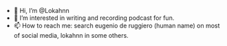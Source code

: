 - 👋 Hi, I’m @Lokahnn
- 👀 I’m interested in writing and recording podcast for fun. 
- 📫 How to reach me: search eugenio de ruggiero (human name) on most of social media, lokahnn in some others. 

<!---
Lokahnn/Lokahnn is a ✨ special ✨ repository because its `README.md` (this file) appears on your GitHub profile.
You can click the Preview link to take a look at your changes.
--->
